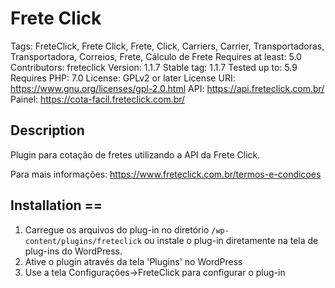 # Frete Click

Tags: FreteClick, Frete Click, Frete, Click, Carriers, Carrier, Transportadoras, Transportadora, Correios, Frete, Cálculo de Frete
Requires at least: 5.0
Contributors: freteclick
Version: 1.1.7
Stable tag: 1.1.7
Tested up to: 5.9
Requires PHP: 7.0
License: GPLv2 or later
License URI: https://www.gnu.org/licenses/gpl-2.0.html
API: https://api.freteclick.com.br/
Painel: https://cota-facil.freteclick.com.br/

## Description
Plugin para cotação de fretes utilizando a API da Frete Click.

Para mais informações:
https://www.freteclick.com.br/termos-e-condicoes

## Installation ==
1. Carregue os arquivos do plug-in no diretório `/wp-content/plugins/freteclick` ou instale o plug-in diretamente na tela de plug-ins do WordPress.
2. Ative o plugin através da tela 'Plugins' no WordPress
3. Use a tela Configurações->FreteClick para configurar o plug-in
